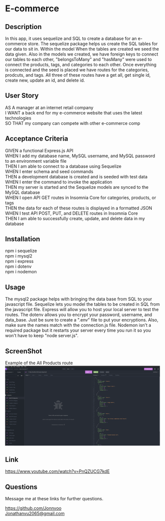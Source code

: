# E-commerce

## Description 
In this app, it uses sequelize and SQL to create a database for an e-commerce store. The sequelize package helps us create the SQL tables for our data to sit in. Within the model 
When the tables are created we seed the data given. Also in the models we created, we have foreign keys to connect our tables to each other, "belongsToMany" and "hasMany" were used to connect the products, tags, and categories to each other. Once everything is connected and the seed is placed we have routes for the categories, prodcuts, and tags. All three of these routes have a get all, get single id, create new, update an id, and delete id.

## User Story 
AS A manager at an internet retail company</br>
I WANT a back end for my e-commerce website that uses the latest technologies</br>
SO THAT my company can compete with other e-commerce comp</br>

## Acceptance Criteria 
GIVEN a functional Express.js API</br>
WHEN I add my database name, MySQL username, and MySQL password to an environment variable file</br>
THEN I am able to connect to a database using Sequelize</br>
WHEN I enter schema and seed commands</br>
THEN a development database is created and is seeded with test data</br>
WHEN I enter the command to invoke the application</br>
THEN my server is started and the Sequelize models are synced to the MySQL database</br>
WHEN I open API GET routes in Insomnia Core for categories, products, or tags</br>
THEN the data for each of these routes is displayed in a formatted JSON</br>
WHEN I test API POST, PUT, and DELETE routes in Insomnia Core</br>
THEN I am able to successfully create, update, and delete data in my database</br>

## Installation
npm i sequelize</br>
npm i mysql2</br>
npm i express</br>
npm i dotenv</br>
npm i nodemon</br>

## Usage
The mysql2 package helps with bringing the data base from SQL to your javascript file. Sequelize lets you model the tables to be created in SQL from the javascript file. Express will allow you to host your local server to test the routes. The dotenv allows you to encrypt your password, username, and data_base. Just be sure to create a ".env" file to put your encryptions. Also, make sure the names match with the connection.js file. Nodemon isn't a required package but it restarts your server every time you run it so you won't have to keep "node server.js".
## ScreenShot
Example of the All Products route
![ ScreenShot](./assets/AllProducts.PNG)




## Link
https://www.youtube.com/watch?v=PnQZUCG7kdE



## Questions 
Message me at these links for further questions.

https://github.com/Jonnvoo</br>
Jonathanvu2065@gmail.com

